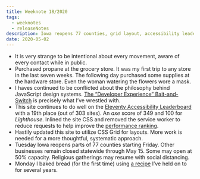 ```yaml
---
title: Weeknote 18/2020
tags:
  - weeknotes
  - releaseNotes
description: Iowa reopens 77 counties, grid layout, accessibility leaderboard, and first trips outside the house. The 18th week of 2020.
date: 2020-05-02
---
```

* It is very strange to be intentional about every movement, aware of every contact while in public. 
* Purchased propane at the grocery store. It was my first trip to any store in the last seven weeks. The following day purchased some supplies at the hardware store. Even the woman watering the flowers wore a mask. 
*  I haves continued to be conflicted about the philosophy behind JavaScript design systems. [The “Developer Experience” Bait-and-Switch](https://infrequently.org/2018/09/the-developer-experience-bait-and-switch/) is precisely what I’ve wrestled with. 
* This site continues to do well on the [Eleventy Accessibility Leaderboard](https://www.11ty.dev/leaderboard/a11y/) with a 19th place (out of 303 sites). An _axe_ score of 349 and 100 for _Lighthouse_. Inlined the site CSS and removed the service worker to reduce requests to help improve the [performance ranking](https://www.11ty.dev/leaderboard/perf/). 
* Hastily updated this site to utilize CSS Grid for layouts. More work is needed for a more thoughtful, systematic approach. 
* Tuesday Iowa reopens parts of 77 counties starting Friday. Other businesses remain closed statewide through May 15. Some may open at 50% capacity. Religious gatherings may resume with social distancing. 
* Monday I baked bread (for the first time) using [a recipe](https://www.motherearthnews.com/real-food/five-minutes-a-day-for-fresh-baked-bread-zmaz08djzgoe) I’ve held on to for several years. 